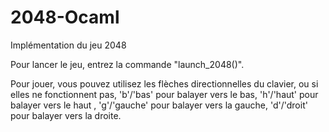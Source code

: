 # 2048-Ocaml
Implémentation du jeu 2048 

Pour lancer le jeu, entrez la commande "launch_2048()".

Pour jouer, vous pouvez utilisez les flèches directionnelles du clavier, ou si elles ne fonctionnent pas, 'b'/'bas' pour balayer vers le bas, 'h'/'haut' pour balayer vers le haut , 'g'/'gauche' pour balayer vers la gauche, 'd'/'droit' pour balayer vers la droite.
